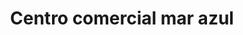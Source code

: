---
title: "Centro comercial mar azul"
url: /lecheria/centro-comercial-mar-azul/
shop: centro comercial
---